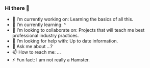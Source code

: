 ### Hi there 👋
- 🔭 I’m currently working on: Learning the basics of all this.
- 🌱 I’m currently learning: ^
- 👯 I’m looking to collaborate on: Projects that will teach me best professional industry practices.
- 🤔 I’m looking for help with: Up to date information.
- 💬 Ask me about ...?
- 📫 How to reach me: ...
- ⚡ Fun fact: I am not really a Hamster.

<!--
**Friskyhamster/Friskyhamster** is a ✨ _special_ ✨ repository because its `README.md` (this file) appears on your GitHub profile.

- 🔭 I’m currently working on: Learning the basics of all this.
- 🌱 I’m currently learning ^
- 👯 I’m looking to collaborate on: Projects that will teach me best professional industry practices.
- 🤔 I’m looking for help with: Up to date information.
- 💬 Ask me about ...
- 📫 How to reach me: ...
- 😄 Pronouns: ...
- ⚡ Fun fact: I am not really a Hamster.
-->
